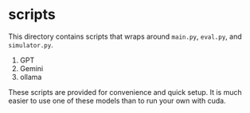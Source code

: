 # scripts

This directory contains scripts that wraps around `main.py`, `eval.py`, and `simulator.py`.

1. GPT
2. Gemini 
3. ollama

These scripts are provided for convenience and quick setup. It is much easier to use one of these models than to run your own with cuda.
